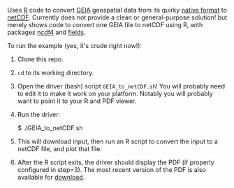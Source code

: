 Uses [R][] code to convert [GEIA][] geospatial data from its quirky [native format][GEIA native format] to [netCDF]. Currently does not provide a clean or general-purpose solution! but merely shows code to convert one GEIA file to netCDF using R, with packages [ncdf4][] and [fields][].

[R]: http://en.wikipedia.org/wiki/R_%28programming_language%29
[GEIA]: http://www.geiacenter.org/
[GEIA native format]: /TomRoche/GEIA_to_netCDF/blob/master/GEIA_readme.txt
[netCDF]: http://en.wikipedia.org/wiki/NetCDF#Format_description
[ncdf4]: http://cran.r-project.org/web/packages/ncdf4/
[fields]: http://cran.r-project.org/web/packages/fields/

To run the example (yes, it's crude right now!):

1. Clone this repo.
2. `cd` to its working directory.
3. Open the driver (bash) script `GEIA_to_netCDF.sh`! You will probably need to edit it to make it work on your platform. Notably you will probably want to point it to your R and PDF viewer.
4. Run the driver:

    $ ./GEIA_to_netCDF.sh

5. This will download input, then run an R script to convert the input to a netCDF file, and plot that file.
6. After the R script exits, the driver should display the PDF (if properly configured in step=3). The most recent version of the PDF is also available for [download](https://github.com/downloads/TomRoche/GEIA_to_netCDF/GEIA_N2O_oceanic.pdf).

